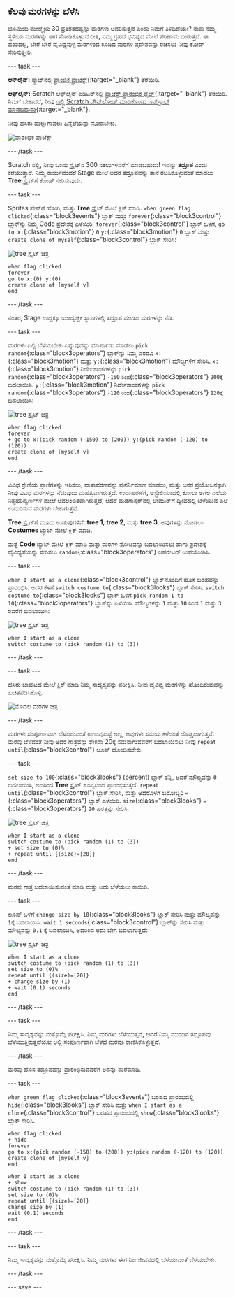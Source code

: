 ## ಕೆಲವು ಮರಗಳನ್ನು ಬೆಳೆಸಿ

ಭೂಮಿಯ ಮೇಲ್ಮೈಯ 30 ಪ್ರತಿಶತದಷ್ಟನ್ನು ಮರಗಳು ಆವರಿಸುತ್ತವೆ ಎಂದು ನಿಮಗೆ ತಿಳಿದಿದೆಯೇ? ನಾವು ನಮ್ಮ ಸ್ಥಳೀಯ ಮರಗಳನ್ನು ಈಗ ನೋಡಿಕೊಳ್ಳುವ ರೀತಿ, ನಮ್ಮ ಗ್ರಹದ ಭವಿಷ್ಯದ ಮೇಲೆ ಪರಿಣಾಮ ಬೀರುತ್ತದೆ. ಈ ಹಂತದಲ್ಲಿ, ಬೇರೆ ಬೇರೆ ವೈವಿಧ್ಯವುಳ್ಳ ಮರಗಳಿಂದ ಕೂಡಿದ ಮರಗಳ ಪ್ರದೇಶವನ್ನು ರಚಿಸಲು ನೀವು ಕೋಡ್‌ ಸೇರಿಸುತ್ತೀರಿ.

--- task ---

**ಆನ್‌ಲೈನ್:** ಸ್ಕ್ರಾಚ್‌ನಲ್ಲಿ [ಪ್ರಾಂಭಿಕ ಪ್ರಾಜೆಕ್ಟ್](http://rpf.io/tree-life-simulator-on){:target="_blank"} ತೆರೆಯಿರಿ.

**ಆಫ್‌ಲೈನ್:** Scratch ಆಫ್‌ಲೈನ್‌ ಎಡಿಟರ್‌ನಲ್ಲಿ [ಪ್ರಾಜೆಕ್ಟ್‌ ಪ್ರಾರಂಭಿಕ ಫೈಲ್](http://rpf.io/p/kn-IN/tree-life-simulator-get){:target="_blank"} ತೆರೆಯಿರಿ. ನಿಮಗೆ ಬೇಕಾದರೆ, ನೀವು [ಇಲ್ಲಿ Scratch ಡೌನ್‌ಲೋಡ್‌ ಮಾಡಿಕೊಂಡು ಇನ್‌ಸ್ಟಾಲ್‌ ಮಾಡಬಹುದು](https://scratch.mit.edu/download){:target="_blank"}.

ನೀವು ಹಸಿರು ಹುಲ್ಲುಗಾವಲು ಹಿನ್ನೆಲೆಯನ್ನು ನೋಡಬೇಕು.

![ಪ್ರಾರಂಭಿಕ ಪ್ರಾಜೆಕ್ಟ್](images/starter_project.png)

--- /task ---

Scratch‌ ನಲ್ಲಿ, ನೀವು ಒಂದು ಸ್ಪ್ರೈಟ್‌ನ 300 ನಕಲುಗಳವರೆಗೆ ಮಾಡಬಹುದು! ಇದನ್ನು **ತದ್ರೂಪ** ಎಂದು ಕರೆಯುತ್ತಾರೆ. ನಿಮ್ಮ ಕಾರ್ಯವೆಂದರೆ Stage ಮೇಲೆ ಅದರ ತದ್ರೂಪವನ್ನು ತಾನೆ ರಚಿಸಿಕೊಳ್ಳುವಂತೆ ಮಾಡಲು **Tree** ಸ್ಪ್ರೈಟ್‌ಗೆ ಕೋಡ್‌ ಸೇರಿಸುವುದು.

--- task ---

Sprites ಪೇನ್‌ಗೆ ಹೋಗಿ, ಮತ್ತು **Tree** ಸ್ಪ್ರೈಟ್‌ ಮೇಲೆ ಕ್ಲಿಕ್‌ ಮಾಡಿ. `when green flag clicked`{:class="block3events"} ಬ್ಲಾಕ್‌ ಮತ್ತು `forever`{:class="block3control"} ಬ್ಲಾಕ್‌ನ್ನು ನಿಮ್ಮ Code ಪ್ರದೇಶಕ್ಕೆ ಎಳೆಯಿರಿ. `forever`{:class="block3control"} ಬ್ಲಾಕ್‌ ಒಳಗೆ, `go to x:`{:class="block3motion"} `0` `y:`{:class="block3motion"} `0` ಬ್ಲಾಕ್‌ ಮತ್ತು `create clone of myself`{:class="block3control"} ಬ್ಲಾಕ್‌ ಸೇರಿಸಿ:

![tree ಸ್ಪ್ರೈಟ್ ಚಿತ್ರ](images/tree-sprite.png)

```blocks3
when flag clicked
forever
go to x:(0) y:(0)
create clone of [myself v]
end
```

--- /task ---

ನಂತರ, Stage ಉದ್ದಕ್ಕೂ ಯಾದೃಚ್ಛಿಕ ಸ್ಥಾನಗಳಲ್ಲಿ ತದ್ರೂಪ ಮಾಡಿದ ಮರಗಳನ್ನು ನೆಡಿ.

--- task ---

ಮರಗಳು ಎಲ್ಲಿ ಬೆಳೆಯಬೇಕು ಎನ್ನುವುದನ್ನು ಮಾರ್ಪಾಡು ಮಾಡಲು `pick random`{:class="block3operators"} ಬ್ಲಾಕ್‌ನ್ನು ನಿಮ್ಮ ಎರಡೂ `x:`{:class="block3motion"} ಮತ್ತು `y:`{:class="block3motion"} ಮೌಲ್ಯಗಳಿಗೆ ಸೇರಿಸಿ. `x:`{:class="block3motion"} ನಿರ್ದೇಶಾಂಕಗಳನ್ನು `pick random`{:class="block3operators"} `-150` `ರಿಂದ`{:class="block3operators"} `200`ಕ್ಕೆ ಬದಲಾಯಿಸಿ. `y:`{:class="block3motion"} ನಿರ್ದೇಶಾಂಕಗಳನ್ನು `pick random`{:class="block3operators"} `-120` `ರಿಂದ`{:class="block3operators"} `120`ಕ್ಕೆ ಬದಲಾಯಿಸಿ:

![tree ಸ್ಪ್ರೈಟ್ ಚಿತ್ರ](images/tree-sprite.png)

```blocks3
when flag clicked
forever
+ go to x:(pick random (-150) to (200)) y:(pick random (-120) to (120))
create clone of [myself v]
end
```

--- /task ---

ವಿವಿಧ ಶ್ರೇಣಿಯ ಪ್ರಾಣಿಗಳನ್ನು ಇರಿಸಲು, ವಾತಾವರಣವನ್ನು ಪುನರ್ನಿಮಾಣ ಮಾಡಲು, ಮತ್ತು ಜನರ ಪ್ರಯೋಜನಕ್ಕಾಗಿ ನೀವು ವಿವಿಧ ಮರಗಳನ್ನು ನೆಡುವುದು ಮಹತ್ವವಾಗಿರುತ್ತದೆ. ಉದಾಹರಣೆಗೆ, ಆಸ್ಟ್ರೇಲಿಯಾದಲ್ಲಿ ಕೋಲಾ ಅಗಲ ಎಲೆಯ ನಿತ್ಯಹರಿದ್ವರ್ಣಗಳ ಮೇಲೆ ಅವಲಂಬಿತವಾಗಿರುತ್ತದೆ, ಆದರೆ ಮಡಗಾಸ್ಕರ್‌ನಲ್ಲಿ ಲೇಮುರ್‌ಗೆ ದ್ವೀಪದಲ್ಲಿ ಬೆಳೆಯುವ ಎಲೆ ಉದುರಿಸುವ ಮರಗಳು ಬೇಕಾಗುತ್ತವೆ.

**Tree** ಸ್ಪ್ರೈಟ್‌ಗೆ ಮೂರು ಉಡುಪುಗಳಿವೆ: **tree 1**, **tree 2**, ಮತ್ತು **tree 3**. ಅವುಗಳನ್ನು ನೋಡಲು **Costumes** ಟ್ಯಾಬ್‌ ಮೇಲೆ ಕ್ಲಿಕ್‌ ಮಾಡಿ.

ಮತ್ತೆ **Code** ಟ್ಯಾಬ್‌ ಮೇಲೆ ಕ್ಲಿಕ್‌ ಮಾಡಿ ಮತ್ತು ಮರಗಳ ನೋಟವನ್ನು ಬದಲಾಯಿಸಲು ಹಾಗು ಪ್ರದೇಶಕ್ಕೆ ವೈವಿಧ್ಯತೆಯನ್ನು ಸೇರಿಸಲು `random`{:class="block3operators"} ಆಪರೇಟರ್‌ ಉಪಯೋಗಿಸಿ.

--- task ---

`when I start as a clone`{:class="block3control"} ಬ್ಲಾಕ್‌ನೊಂದಿಗೆ ಹೊಸ ಬರಹವನ್ನು ಪ್ರಾರಂಭಿಸಿ. ಅದರ ಕೆಳಗೆ `switch costume to`{:class="block3looks"} ಬ್ಲಾಕ್‌ ಸೇರಿಸಿ. `switch costume to`{:class="block3looks"} ಬ್ಲಾಕ್‌ ಒಳಗೆ `pick random 1 to 10`{:class="block3operators"} ಬ್ಲಾಕ್‌ನ್ನು ಎಳೆಯಿರಿ. ಮೌಲ್ಯಗಳನ್ನು `1` ಮತ್ತು `10` ರಿಂದ `1` ಮತ್ತು `3` ರವರೆಗೆ ಬದಲಾಯಿಸಿ:

![tree ಸ್ಪ್ರೈಟ್ ಚಿತ್ರ](images/tree-sprite.png)

```blocks3
when I start as a clone
switch costume to (pick random (1) to (3))
```

--- /task ---

--- task ---

ಹಸಿರು ಬಾವುಟದ ಮೇಲೆ ಕ್ಲಿಕ್‌ ಮಾಡಿ ನಿಮ್ಮ ಸಾದೃಶ್ಯವನ್ನು ಪರೀಕ್ಷಿಸಿ. ನೀವು ವೈವಿಧ್ಯ ಮರಗಳನ್ನು ಹೊಂದಿರುವುದನ್ನು ಖಚಿತಪಡಿಸಿಕೊಳ್ಳಿ.

![ಮೊದಲ ಮರಗಳ ಚಿತ್ರ ](images/first-trees.png)

--- /task ---

ಮರಗಳು ಸಂಪೂರ್ಣವಾಗಿ ಬೆಳೆದಿರುವಂತೆ ಕಾಣುವುದಷ್ಟೆ ಅಲ್ಲ, ಅವುಗಳು ಸಮಯ ಕಳೆದಂತೆ ದೊಡ್ಡದಾಗುತ್ತವೆ. ಮರವು ಬೆಳೆದಂತೆ ನೀವು ಅದರ ಗಾತ್ರವನ್ನು ಶೇಕಡಾ 20ಕ್ಕೆ ಸಮನಾಗುವವರೆಗೆ ಬದಲಾಯಿಸಲು ನೀವು `repeat until`{:class="block3control"} ಲೂಪ್‌ ಹೊಂದಿಸಬೇಕು.

--- task ---

`set size to 100`{:class="block3looks"} (percent) ಬ್ಲಾಕ್‌ ತನ್ನಿ, ಆದರೆ ಮೌಲ್ಯವನ್ನು `0` ಬದಲಾಯಿಸಿ, ಅದರಿಂದ **Tree** ಸ್ಪ್ರೈಟ್‌ ಶೂನ್ಯದಿಂದ ಪ್ರಾರಂಭಿಸುತ್ತದೆ. `repeat until`{:class="block3control"} ಬ್ಲಾಕ್‌ ಸೇರಿಸಿ, ಮತ್ತು ಅದರೊಳಗೆ ಬರೋಬ್ಬರಿ `=`{:class="block3operators"} ಬ್ಲಾಕ್‌ ಎಳೆಯಿರಿ. `size`{:class="block3looks"} `=`{:class="block3operators"} `20` ಷರತ್ತನ್ನು ಸೇರಿಸಿ:

![tree ಸ್ಪ್ರೈಟ್ ಚಿತ್ರ](images/tree-sprite.png)

```blocks3
when I start as a clone
switch costume to (pick random (1) to (3))
+ set size to (0)%
+ repeat until {(size)=[20]}
end
```

--- /task ---

ಮರವು ಗಾತ್ರ ಬದಲಾಯಿಸುವಂತೆ ಮಾಡಿ ಮತ್ತು ಅದು ಬೆಳೆಯಲು ಕಾಯಿರಿ.

--- task ---

ಲೂಪ್‌ ಒಳಗೆ `change size by 10`{:class="block3looks"} ಬ್ಲಾಕ್‌ ಸೇರಿಸಿ ಮತ್ತು ಮೌಲ್ಯವನ್ನು `1`ಕ್ಕೆ ಬದಲಾಯಿಸಿ. `wait 1 seconds`{:class="block3control"} ಬ್ಲಾಕ್‌ನ್ನು ಸೇರಿಸಿ ಮತ್ತು ಮೌಲ್ಯವನ್ನು `0.1` ಕ್ಕೆ ಬದಲಾಯಿಸಿ, ಅದರಿಂದ ಅದು ಬೇಗ ಬದಲಾಗುತ್ತದೆ:

![tree ಸ್ಪ್ರೈಟ್ ಚಿತ್ರ](images/tree-sprite.png)

```blocks3
when I start as a clone
switch costume to (pick random (1) to (3))
set size to (0)%
repeat until {(size)=[20]}
+ change size by (1)
+ wait (0.1) seconds
end
```

--- /task ---

--- task ---

ನಿಮ್ಮ ಸಾದೃಶ್ಯವನ್ನು ಮತ್ತೊಮ್ಮೆ ಪರೀಕ್ಷಿಸಿ. ನಿಮ್ಮ ಮರಗಳು ಬೆಳೆಯುತ್ತವೆ, ಆದರೆ ನಿಮ್ಮ ಮುಂದಿನ ತದ್ರೂಪವು ಬೆಳೆಯುತ್ತಿರುತ್ತದೆಯೋ ಅಲ್ಲಿ ಸಂಪೂರ್ಣವಾಗಿ ಬೆಳೆದ ಮರವೂ ಕಾಣಿಸಿಕೊಳ್ಳುತ್ತದೆ.

--- /task ---

ಮರವು ಹೊಸ ತದ್ರೂಪವನ್ನು ಪ್ರಾರಂಭಿಸುವವರೆಗೆ ಅದನ್ನು ಮರೆಮಾಡಿ.

--- task ---

`when green flag clicked`{:class="block3events"} ಬರಹದ ಪ್ರಾರಂಭದಲ್ಲಿ `hide`{:class="block3looks"} ಬ್ಲಾಕ್‌ ಸೇರಿಸಿ ಮತ್ತು `when I start as a clone`{:class="block3control"} ಬರಹದ ಪ್ರಾರಂಭದಲ್ಲಿ `show`{:class="block3looks"} ಬ್ಲಾಕ್‌ ಸೇರಿಸಿ.

```blocks3
when flag clicked
+ hide
forever
go to x:(pick random (-150) to (200)) y:(pick random (-120) to (120))
create clone of [myself v]
end
```

```blocks3
when I start as a clone
+ show
switch costume to (pick random (1) to (3))
set size to (0)%
repeat until {(size)=[20]}
change size by (1)
wait (0.1) seconds
end
```

--- /task ---

--- task ---

ನಿಮ್ಮ ಸಾದೃಶ್ಯವನ್ನು ಮತ್ತೊಮ್ಮೆ ಪರೀಕ್ಷಿಸಿ. ನಿಮ್ಮ ಮರಗಳು ಈಗ ನಿಜ ಜೀವನದಲ್ಲಿ ಬೆಳೆಯುವಂತೆ ಬೆಳೆಯಬೇಕು.

--- /task ---

--- save ---
